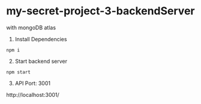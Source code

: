# my-secret-project-3-backendServer
with mongoDB atlas

1. Install Dependencies

```npm i```

2. Start backend server

```npm start```

3. API Port: 3001

http://localhost:3001/
